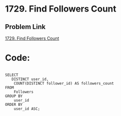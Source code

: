 # 1729. Find Followers Count

## Problem Link
[1729. Find Followers Count](https://leetcode.com/problems/find-followers-count/?envType=study-plan-v2&envId=top-sql-50)

# Code:

```MySQL

SELECT 
   DISTINCT user_id, 
    COUNT(DISTINCT follower_id) AS followers_count
FROM 
    Followers
GROUP BY 
    user_id
ORDER BY 
    user_id ASC;
